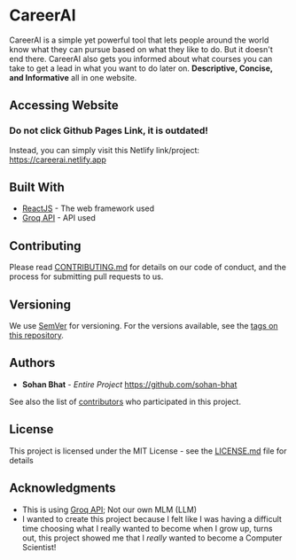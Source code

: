 # CareerAI

CareerAI is a simple yet powerful tool that lets people around the world know what they can pursue based on what they like to do.
But it doesn't end there. CareerAI also gets you informed about what courses you can take to get a lead in what you want to do later on.
**Descriptive, Concise, and Informative** all in one website.

## Accessing Website
### Do not click Github Pages Link, it is outdated!
Instead, you can simply visit this Netlify link/project: https://careerai.netlify.app

## Built With

* [ReactJS](https://react.dev/) - The web framework used
* [Groq API](https://console.groq.com/docs) - API used

## Contributing

Please read [CONTRIBUTING.md](CONTRIBUTING.md) for details on our code of conduct, and the process for submitting pull requests to us.

## Versioning

We use [SemVer](http://semver.org/) for versioning. For the versions available, see the [tags on this repository](https://github.com/your/project/tags). 

## Authors

* **Sohan Bhat** - *Entire Project* https://github.com/sohan-bhat

See also the list of [contributors](https://github.com/sohan-bhat/CareerAI/graphs/contributors) who participated in this project.

## License

This project is licensed under the MIT License - see the [LICENSE.md](LICENSE.md) file for details

## Acknowledgments

* This is using [Groq API](https://console.groq.com/docs); Not our own MLM (LLM)
* I wanted to create this project because I felt like I was having a difficult time choosing what I really wanted to become when I grow up, turns out, this project showed me that I _really_ wanted to become a Computer Scientist!
